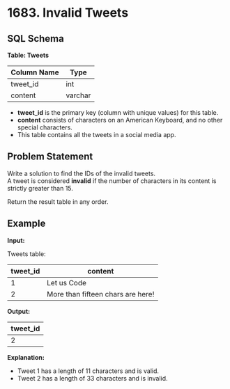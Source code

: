 # 1683. Invalid Tweets

## SQL Schema

**Table: Tweets**

| Column Name | Type    |
|-------------|---------|
| tweet_id    | int     |
| content     | varchar |

- **tweet_id** is the primary key (column with unique values) for this table.
- **content** consists of characters on an American Keyboard, and no other special characters.
- This table contains all the tweets in a social media app.

## Problem Statement

Write a solution to find the IDs of the invalid tweets.  
A tweet is considered **invalid** if the number of characters in its content is strictly greater than 15.

Return the result table in any order.

## Example

**Input:**

Tweets table:

| tweet_id | content                           |
|----------|-----------------------------------|
| 1        | Let us Code                       |
| 2        | More than fifteen chars are here! |

**Output:**

| tweet_id |
|----------|
| 2        |

**Explanation:**
- Tweet 1 has a length of 11 characters and is valid.
- Tweet 2 has a length of 33 characters and is invalid.

